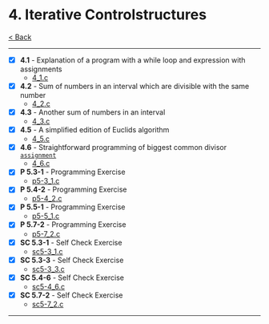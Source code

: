 # 4. Iterative Controlstructures

[< Back](../README.md)

---

- [x] **4.1** - Explanation of a program with a while loop and expression with assignments
  - [4_1.c](./4_1.c)
- [x] **4.2** - Sum of numbers in an interval which are divisible with the same number
  - [4_2.c](./4_2.c)
- [x] **4.3** - Another sum of numbers in an interval
  - [4_3.c](./4_3.c)
- [x] **4.5** - A simplified edition of Euclids algorithm
  - [4_5.c](./4_5.c)
- [x] **4.6** - Straightforward programming of biggest common divisor [`assignment`](../assignments/assignment_4.c)
  - [4_6.c](./4_6.c)
- [x] **P 5.3-1** - Programming Exercise
  - [p5-3_1.c](./p5-3_1.c)
- [x] **P 5.4-2** - Programming Exercise
  - [p5-4_2.c](./p5-4_2.c)
- [x] **P 5.5-1** - Programming Exercise
  - [p5-5_1.c](./p5-5_1.c)
- [x] **P 5.7-2** - Programming Exercise
  - [p5-7_2.c](./p5-7_2.c)
- [x] **SC 5.3-1** - Self Check Exercise
  - [sc5-3_1.c](./sc5-3_1.c)
- [x] **SC 5.3-3** - Self Check Exercise
  - [sc5-3_3.c](./sc5-3_3.c)
- [x] **SC 5.4-6** - Self Check Exercise
  - [sc5-4_6.c](./sc5-4_6.c)
- [x] **SC 5.7-2** - Self Check Exercise
  - [sc5-7_2.c](./sc5-7_2.c)

---
